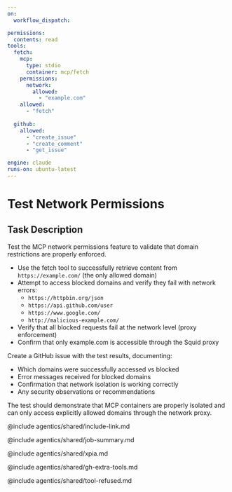 ```yaml
---
on:
  workflow_dispatch:

permissions:
  contents: read
tools:
  fetch:
    mcp:
      type: stdio
      container: mcp/fetch
    permissions:
      network:
        allowed: 
          - "example.com"
    allowed: 
      - "fetch"
  
  github:
    allowed:
      - "create_issue"
      - "create_comment"
      - "get_issue"

engine: claude
runs-on: ubuntu-latest
---
```


# Test Network Permissions

## Task Description

Test the MCP network permissions feature to validate that domain restrictions are properly enforced.

- Use the fetch tool to successfully retrieve content from `https://example.com/` (the only allowed domain)
- Attempt to access blocked domains and verify they fail with network errors:
  - `https://httpbin.org/json` 
  - `https://api.github.com/user`
  - `https://www.google.com/`
  - `http://malicious-example.com/`
- Verify that all blocked requests fail at the network level (proxy enforcement)
- Confirm that only example.com is accessible through the Squid proxy

Create a GitHub issue with the test results, documenting:
- Which domains were successfully accessed vs blocked
- Error messages received for blocked domains  
- Confirmation that network isolation is working correctly
- Any security observations or recommendations

The test should demonstrate that MCP containers are properly isolated and can only access explicitly allowed domains through the network proxy.

@include agentics/shared/include-link.md

@include agentics/shared/job-summary.md

@include agentics/shared/xpia.md

@include agentics/shared/gh-extra-tools.md

@include agentics/shared/tool-refused.md
